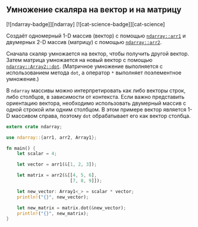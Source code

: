 ## Умножение скаляра на вектор и на матрицу

[![ndarray-badge]][ndarray] [![cat-science-badge]][cat-science]

Создаёт одномерный 1-D массив (вектор) с помощью [`ndarray::arr1`](https://docs.rs/ndarray/*/ndarray/fn.arr1.html) и двумерных 2-D массив (матрицу) с помощью [`ndarray::arr2`](https://docs.rs/ndarray/*/ndarray/fn.arr2.html).

Сначала скаляр умножается на вектор, чтобы получить другой вектор. Затем матрица умножается на новый вектор с помощью [`ndarray::Array2::dot`](https://docs.rs/ndarray/*/ndarray/struct.ArrayBase.html#method.dot-1). (Матричное умножение выполняется с использованием метода `dot`, а оператор `*` выполняет поэлементное умножение.)

В `ndarray` массивы можно интерпретировать как либо векторы строк, либо столбцов, в зависимости от контекста. Если важно представить ориентацию вектора, необходимо использовать двумерный массив с одной строкой или одним столбцом. В этом примере вектор является 1-D массивом справа, поэтому `dot` обрабатывает его как вектор столбца.

```rust
extern crate ndarray;

use ndarray::{arr1, arr2, Array1};

fn main() {
    let scalar = 4;

    let vector = arr1(&[1, 2, 3]);

    let matrix = arr2(&[[4, 5, 6],
                        [7, 8, 9]]);

    let new_vector: Array1<_> = scalar * vector;
    println!("{}", new_vector);

    let new_matrix = matrix.dot(&new_vector);
    println!("{}", new_matrix);
}
```

